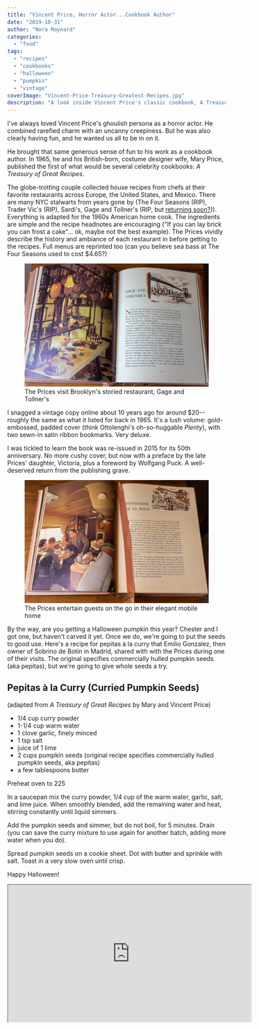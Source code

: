 ```yaml
---
title: "Vincent Price, Horror Actor...Cookbook Author"
date: "2019-10-31"
author: "Nora Maynard"
categories: 
  - "food"
tags: 
  - "recipes"
  - "cookbooks"
  - "halloween"
  - "pumpkin"
  - "vintage"
coverImage: "Vincent-Price-Treasury-Greatest-Recipes.jpg"
description: "A look inside Vincent Price's classic cookbook, A Treasury of Great Recipes."
---
```


I've always loved Vincent Price's ghoulish persona as a horror actor. He combined rarefied charm with an uncanny creepiness. But he was also clearly having fun, and he wanted us all to be in on it.

He brought that same generous sense of fun to his work as a cookbook author. In 1965, he and his British-born, costume designer wife, Mary Price, published the first of what would be several celebrity cookbooks: _A Treasury of Great Recipes_.

The globe-trotting couple collected house recipes from chefs at their favorite restaurants across Europe, the United States, and Mexico. There are many NYC stalwarts from years gone by (The Four Seasons (RIP), Trader Vic's (RIP), Sardi's, Gage and Tollner's (RIP, but [returning soon?](https://gageandtollner.com/))). Everything is adapted for the 1960s American home cook. The ingredients are simple and the recipe headnotes are encouraging ("If you can lay brick you can frost a cake"... ok, maybe not the best example). The Prices vividly describe the history and ambiance of each restaurant in before getting to the recipes. Full menus are reprinted too (can you believe sea bass at The Four Seasons used to cost $4.65?)

<figure><img src="images/Vincent-Price-Cookbook-Gage-Tollners.jpg" alt="Vincent Price Cookbook Gage and Tollner's"><figcaption>The Prices visit Brooklyn's storied restaurant, Gage and Tollner's</figcaption></figure>

I snagged a vintage copy online about 10 years ago for around $20--roughly the same as what it listed for back in 1965. It's a lush volume: gold-embossed, padded cover (think Ottolenghi's oh-so-huggable _Plenty_), with two sewn-in satin ribbon bookmarks. Very deluxe.

I was tickled to learn the book was re-issued in 2015 for its 50th anniversary. No more cushy cover, but now with a preface by the late Prices' daughter, Victoria, plus a foreword by Wolfgang Puck. A well-deserved return from the publishing grave.

<figure><img src="images/Vincent-Price-Cookbook-Mobile-Home-Entertaining.jpg" alt="Vincent Price Cookbook Mobile Home Entertaining"><figcaption>The Prices entertain guests on the go in their elegant mobile home</figcaption></figure>

By the way, are you getting a Halloween pumpkin this year? Chester and I got one, but haven't carved it yet. Once we do, we're going to put the seeds to good use. Here's a recipe for pepitas à la curry that Emilio Gonzalez, then owner of Sobrino de Botín in Madrid, shared with with the Prices during one of their visits. The original specifies commercially hulled pumpkin seeds (aka pepitas), but we're going to give whole seeds a try.

## **Pepitas** à **la Curry (Curried Pumpkin Seeds**)

(adapted from _A Treasury of Great Recipes_ by Mary and Vincent Price)

- 1/4 cup curry powder
- 1-1/4 cup warm water
- 1 clove garlic, finely minced
- 1 tsp salt
- juice of 1 lime
- 2 cups pumpkin seeds (original recipe specifies commercially hulled pumpkin seeds, aka pepitas)
- a few tablespoons butter

Preheat oven to 225

In a saucepan mix the curry powder, 1/4 cup of the warm water, garlic, salt, and lime juice. When smoothly blended, add the remaining water and heat, stirring constantly until liquid simmers.

Add the pumpkin seeds and simmer, but do not boil, for 5 minutes. Drain (you can save the curry mixture to use again for another batch, adding more water when you do).

Spread pumpkin seeds on a cookie sheet. Dot with butter and sprinkle with salt. Toast in a very slow oven until crisp.

Happy Halloween!

<iframe width="560" height="315" src="https://www.youtube.com/embed/F9Kkg1A6hcA" allowfullscreen></iframe>
